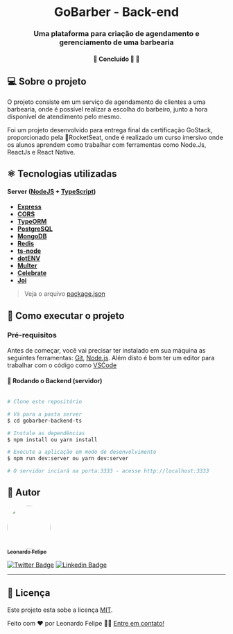 <h1 align="center">GoBarber - Back-end</h1>

<h3 align="center">Uma plataforma para criação de agendamento e gerenciamento de uma barbearia </h3>
<h4 align="center">
	🚧   Concluído 🚀 🚧
</h4>

## 💻 Sobre o projeto

O projeto consiste em um serviço de agendamento de clientes a uma barbearia, onde é possível realizar a escolha do barbeiro, junto a hora disponível de atendimento pelo mesmo.

Foi um projeto desenvolvido para entrega final da certificação GoStack, proporcionado pela 🚀RocketSeat, onde é realizado um curso imersivo onde os alunos aprendem como trabalhar com ferramentas como Node.Js, ReactJs e React Native.

## ⚛ Tecnologias utilizadas

#### **Server** ([NodeJS](https://nodejs.org/en/)  +  [TypeScript](https://www.typescriptlang.org/))

-   **[Express](https://expressjs.com/)**
-   **[CORS](https://expressjs.com/en/resources/middleware/cors.html)**
-   **[TypeORM](https://typeorm.io/#/)**
-   **[PostgreSQL](https://www.postgresql.org/)**
-   **[MongoDB](https://www.mongodb.com/)**
-   **[Redis](https://redis.io/)**
-   **[ts-node](https://github.com/TypeStrong/ts-node)**
-   **[dotENV](https://github.com/motdotla/dotenv)**
-   **[Multer](https://github.com/expressjs/multer)**
-   **[Celebrate](https://github.com/arb/celebrate)**
-   **[Joi](https://github.com/hapijs/joi)**

> Veja o arquivo  [package.json](https://github.com/Leonardofps/gobarber-backend-ts/blob/master/package.json)


## 🚀 Como executar o projeto

### Pré-requisitos

Antes de começar, você vai precisar ter instalado em sua máquina as seguintes ferramentas:
[Git](https://git-scm.com), [Node.js](https://nodejs.org/en/). 
Além disto é bom ter um editor para trabalhar com o código como [VSCode](https://code.visualstudio.com/)

#### 🎲 Rodando o Backend (servidor)

```bash

# Clone este repositório

# Vá para a pasta server
$ cd gobarber-backend-ts

# Instale as dependências
$ npm install ou yarn install

# Execute a aplicação em modo de desenvolvimento
$ npm run dev:server ou yarn dev:server

# O servidor inciará na porta:3333 - acesse http://localhost:3333 

```

## 🦸 Autor

<a href="/">
 <img style="border-radius: 50%;" src="https://avatars3.githubusercontent.com/u/17345955?s=460&u=c24ff9c39e234fa5cdd3fb48a8a11a21979736e0&v=4" width="100px;" alt=""/>
 <br />
 <sub><b>Leonardo Felipe</b></sub></a> 
 <br />

[![Twitter Badge](https://img.shields.io/badge/-@leonardofps1-1ca0f1?style=flat-square&labelColor=1ca0f1&logo=twitter&logoColor=white&link=https://twitter.com/leonardofps1)](https://twitter.com/Leonardofps1) [![Linkedin Badge](https://img.shields.io/badge/-Leonardo-blue?style=flat-square&logo=Linkedin&logoColor=white&link=https://www.linkedin.com/in/leonardo-felipe-pereira-da-silva-780b02150/)](https://www.linkedin.com/in/leonardo-felipe-pereira-da-silva-780b02150/) 

---

## 📝 Licença

Este projeto esta sobe a licença [MIT](./LICENSE).

Feito com ❤️ por Leonardo Felipe 👋🏽 [Entre em contato!](https://www.linkedin.com/in/leonardo-felipe-pereira-da-silva-780b02150/)
